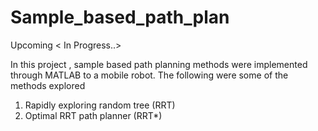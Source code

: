 # Sample_based_path_plan

Upcoming < In Progress..>

In this project , sample based path planning methods were implemented through MATLAB to a mobile robot. The following were some of the methods explored
1. Rapidly exploring random tree (RRT)
2. Optimal RRT path planner (RRT*)
